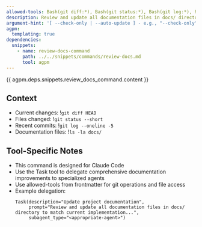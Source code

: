 ```yaml
---
allowed-tools: Bash(git diff:*), Bash(git status:*), Bash(git log:*), Read, Edit, MultiEdit, Grep, Glob, Task
description: Review and update all documentation files in docs/ directory for accuracy
argument-hint: '[ --check-only | --auto-update ] - e.g., "--check-only" to only report needed updates'
agpm:
  templating: true
dependencies:
  snippets:
    - name: review-docs-command
      path: ../../snippets/commands/review-docs.md
      tool: agpm
---
```


{{ agpm.deps.snippets.review_docs_command.content }}

## Context

- Current changes: !`git diff HEAD`
- Files changed: !`git status --short`
- Recent commits: !`git log --oneline -5`
- Documentation files: !`ls -la docs/`

## Tool-Specific Notes

- This command is designed for Claude Code
- Use the Task tool to delegate comprehensive documentation improvements to specialized agents
- Use allowed-tools from frontmatter for git operations and file access
- Example delegation:
  ```
  Task(description="Update project documentation",
       prompt="Review and update all documentation files in docs/ directory to match current implementation...",
       subagent_type="<appropriate-agent>")
  ```
